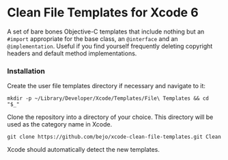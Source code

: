 # Clean File Templates for Xcode 6

A set of bare bones Objective-C templates that include nothing but an `#import` appropriate for the base class, an `@interface` and an `@implementation`. Useful if you find yourself frequently deleting copyright headers and default method implementations.

### Installation

Create the user file templates directory if necessary and navigate to it:

    mkdir -p ~/Library/Developer/Xcode/Templates/File\ Templates && cd "$_"

Clone the repository into a directory of your choice. This directory will be used as the category name in Xcode.

    git clone https://github.com/bejo/xcode-clean-file-templates.git Clean

Xcode should automatically detect the new templates.
